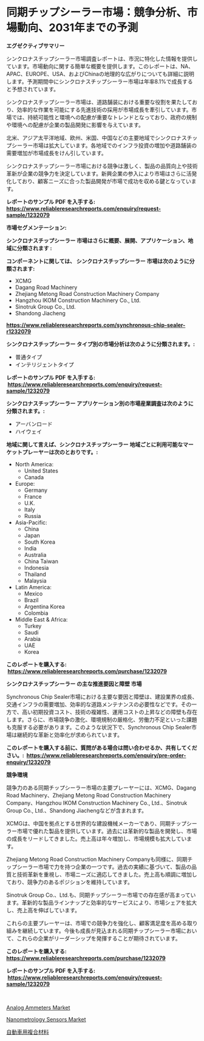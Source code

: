 <p><h1>同期チップシーラー市場：競争分析、市場動向、2031年までの予測</h1></p><p><strong>エグゼクティブサマリー</strong></p>
<p><p>シンクロナスチップシーラー市場調査レポートは、市況に特化した情報を提供しています。市場動向に関する簡単な概要を提供します。このレポートは、NA、APAC、EUROPE、USA、およびChinaの地理的な広がりについても詳細に説明します。予測期間中にシンクロナスチップシーラー市場は年率8.1%で成長すると予想されています。</p><p>シンクロナスチップシーラー市場は、道路舗装における重要な役割を果たしており、効率的な作業を可能にする先進技術の採用が市場成長を牽引しています。市場では、持続可能性と環境への配慮が重要なトレンドとなっており、政府の規制や環境への配慮が企業の製品開発に影響を与えています。</p><p>北米、アジア太平洋地域、欧州、米国、中国などの主要地域でシンクロナスチップシーラー市場は拡大しています。各地域でのインフラ投資の増加や道路舗装の需要増加が市場成長をけん引しています。</p><p>シンクロナスチップシーラー市場における競争は激しく、製品の品質向上や技術革新が企業の競争力を決定しています。新興企業の参入により市場はさらに活発化しており、顧客ニーズに合った製品開発が市場で成功を収める鍵となっています。</p></p>
<p><strong>レポートのサンプル PDF を入手する: <a href="https://www.reliableresearchreports.com/enquiry/request-sample/1232079">https://www.reliableresearchreports.com/enquiry/request-sample/1232079</a></strong></p>
<p><strong>市場セグメンテーション:</strong></p>
<p><strong> シンクロナスチップシーラー 市場はさらに概要、展開、アプリケーション、地域に分類されます :</strong></p>
<p><strong>コンポーネントに関しては、 シンクロナスチップシーラー 市場は次のように分類されます: &nbsp;</strong></p>
<p><ul><li>XCMG</li><li>Dagang Road Machinery</li><li>Zhejiang Metong Road Construction Machinery Company</li><li>Hangzhou IKOM Construction Machinery Co., Ltd.</li><li>Sinotruk Group Co., Ltd.</li><li>Shandong Jiacheng</li></ul></p>
<p><strong><a href="https://www.reliableresearchreports.com/synchronous-chip-sealer-r1232079">https://www.reliableresearchreports.com/synchronous-chip-sealer-r1232079</a></strong></p>
<p><strong> シンクロナスチップシーラー タイプ別の市場分析は次のように分類されます。:</strong></p>
<p><ul><li>普通タイプ</li><li>インテリジェントタイプ</li></ul></p>
<p><strong>レポートのサンプル PDF を入手する: &nbsp;<a href="https://www.reliableresearchreports.com/enquiry/request-sample/1232079">https://www.reliableresearchreports.com/enquiry/request-sample/1232079</a></strong></p>
<p><strong> シンクロナスチップシーラー アプリケーション別の市場産業調査は次のように分類されます。:</strong></p>
<p><ul><li>アーバンロード</li><li>ハイウェイ</li></ul></p>
<p><strong>地域に関して言えば、シンクロナスチップシーラー 地域ごとに利用可能なマーケットプレーヤーは次のとおりです。:</strong></p>
<p><ul>
    <li>
        North America:
        <ul>
            <li>United States</li>
            <li>Canada</li>
        </ul>
    </li>
    <li>
        Europe:
        <ul>
            <li>Germany</li>
            <li>France</li>
            <li>U.K.</li>
            <li>Italy</li>
            <li>Russia</li>
        </ul>
    </li>
    <li>
        Asia-Pacific:
        <ul>
            <li>China</li>
            <li>Japan</li>
            <li>South Korea</li>
            <li>India</li>
            <li>Australia</li>
            <li>China Taiwan</li>
            <li>Indonesia</li>
            <li>Thailand</li>
            <li>Malaysia</li>
        </ul>
    </li>
    <li>
        Latin America:
        <ul>
            <li>Mexico</li>
            <li>Brazil</li>
            <li>Argentina Korea</li>
            <li>Colombia</li>
        </ul>
    </li>
    <li>
        Middle East & Africa:
        <ul>
            <li>Turkey</li>
            <li>Saudi</li>
            <li>Arabia</li>
            <li>UAE</li>
            <li>Korea</li>
        </ul>
    </li>
    </ul></p>
<p><strong>このレポートを購入する: &nbsp;<a href="https://www.reliableresearchreports.com/purchase/1232079">https://www.reliableresearchreports.com/purchase/1232079</a></strong></p>
<p><strong>シンクロナスチップシーラー の主な推進要因と障壁 市場</strong></p>
<p><p>Synchronous Chip Sealer市場における主要な要因と障壁は、建設業界の成長、交通インフラの需要増加、効率的な道路メンテナンスの必要性などです。その一方で、高い初期投資コスト、技術の複雑性、運用コストの上昇などの障壁も存在します。さらに、市場競争の激化、環境規制の厳格化、労働力不足といった課題も克服する必要があります。このような状況下で、Synchronous Chip Sealer市場は継続的な革新と効率化が求められています。</p></p>
<p><strong>このレポートを購入する前に、質問がある場合は問い合わせるか、共有してください。:&nbsp; <a href="https://www.reliableresearchreports.com/enquiry/pre-order-enquiry/1232079">https://www.reliableresearchreports.com/enquiry/pre-order-enquiry/1232079</a></strong></p>
<p><strong>競争環境</strong></p>
<p><p>競争力のある同期チップシーラー市場の主要プレーヤーには、XCMG、Dagang Road Machinery、Zhejiang Metong Road Construction Machinery Company、Hangzhou IKOM Construction Machinery Co., Ltd.、Sinotruk Group Co., Ltd.、Shandong Jiachengなどが含まれます。</p><p>XCMGは、中国を拠点とする世界的な建設機械メーカーであり、同期チップシーラー市場で優れた製品を提供しています。過去には革新的な製品を開発し、市場の成長をリードしてきました。売上高は年々増加し、市場規模も拡大しています。</p><p>Zhejiang Metong Road Construction Machinery Companyも同様に、同期チップシーラー市場で力を持つ企業の一つです。過去の実績に基づいて、製品の品質と技術革新を重視し、市場ニーズに適応してきました。売上高も順調に増加しており、競争力のあるポジションを維持しています。</p><p>Sinotruk Group Co.、Ltd.も、同期チップシーラー市場での存在感が高まっています。革新的な製品ラインナップと効率的なサービスにより、市場シェアを拡大し、売上高を伸ばしています。</p><p>これらの主要プレーヤーは、市場での競争力を強化し、顧客満足度を高める取り組みを継続しています。今後も成長が見込まれる同期チップシーラー市場において、これらの企業がリーダーシップを発揮することが期待されています。</p></p>
<p><strong>このレポートを購入する: &nbsp; <a href="https://www.reliableresearchreports.com/purchase/1232079">https://www.reliableresearchreports.com/purchase/1232079</a></strong></p>
<p><strong>レポートのサンプル PDF を入手する: &nbsp;<a href="https://www.reliableresearchreports.com/enquiry/request-sample/1232079">https://www.reliableresearchreports.com/enquiry/request-sample/1232079</a></strong><strong></strong></p>
<p>&nbsp;</p>
<p><p><a href="https://www.linkedin.com/pulse/analog-ammeters-market-size-evaluating-its-trends-growth-projections-dfmae?trackingId=xS6j4fwif%2BBrmarwltRNiQ%3D%3D">Analog Ammeters Market</a></p><p><a href="https://www.linkedin.com/pulse/nanometrology-sensors-market-analysis-examines-its-scope-o35be?trackingId=VjGzYKgxBMaKkS4VaFQ33w%3D%3D">Nanometrology Sensors Market</a></p><p><a href="https://github.com/mohamedbakry57/Market-Research-Report-List-3/blob/main/373771622300.md">自動車用複合材料</a></p></p>